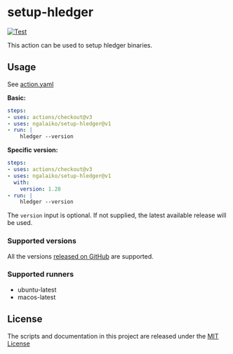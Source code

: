 # setup-hledger

[![Test](https://github.com/ngalaiko/setup-hledger/actions/workflows/test.yaml/badge.svg)](https://github.com/ngalaiko/setup-hledger/actions/workflows/test.yaml)

This action can be used to setup hledger binaries.

## Usage

See [action.yaml](action.yaml)

**Basic:**

```yaml
steps:
- uses: actions/checkout@v3
- uses: ngalaiko/setup-hledger@v1
- run: |
    hledger --version
```

**Specific version:**

```yaml
steps:
- uses: actions/checkout@v3
- uses: ngalaiko/setup-hledger@v1
  with:
    version: 1.28
- run: |
    hledger --version
```

The `version` input is optional. If not supplied, the latest available release will be used.

### Supported versions

All the versions [released on GitHub](https://github.com/simonmichael/hledger/releases) are supported.

### Supported runners

* ubuntu-latest
* macos-latest

## License

The scripts and documentation in this project are released under the [MIT License](LICENSE)
